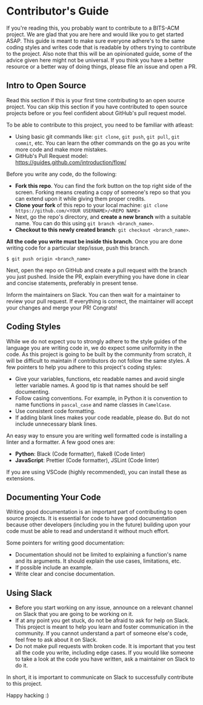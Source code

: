 # Contributor's Guide
If you're reading this, you probably want to contribute to a BITS-ACM project. We are glad that you are here and would like you to get started ASAP. This guide is meant to make sure everyone adhere's to the same coding styles and writes code that is readable by others trying to contribute to the project. Also note that this will be an opinionated guide, some of the advice given here might not be universal. If you think you have a better resource or a better way of doing things, please file an issue and open a PR.

## Intro to Open Source
Read this section if this is your first time contributing to an open source project. You can skip this section if you have contributed to open source projects before or you feel confident about GitHub's pull request model. 

To be able to contribute to this project, you need to be familiar with atleast: 
 - Using basic git commands like: `git clone`, `git push`, `git pull`, `git commit`, etc. You can learn the other commands on the go as you write more code and make more mistakes.
 - GitHub's Pull Request model: https://guides.github.com/introduction/flow/

Before you write any code, do the following: 
- **Fork this repo**. You can find the fork button on the top right side of the screen. Forking means creating a copy of someone's repo so that you can extend upon it while giving them proper credits.
- **Clone your fork** of this repo to your local machine: `git clone https://github.com/<YOUR USERNAME>/<REPO NAME>`
- Next, go the repo's directory, and **create a new branch** with a suitable name. You can do this using `git branch <branch_name>`.
- **Checkout to this newly created branch**: `git checkout <branch_name>`.

**All the code you write must be inside this branch**. Once you are done writing code for a particular step/issue, push this branch. 

```$ git push origin <branch_name>```

Next, open the repo on GitHub and create a pull request with the branch you just pushed. Inside the PR, explain everything you have done in clear and concise statements, preferably in present tense. 

Inform the maintainers on Slack. You can then wait for a maintainer to review your pull request. If everything is correct, the maintainer will accept your changes and merge your PR! Congrats!


## Coding Styles
While we do not expect you to strongly adhere to the style guides of the language you are writing code in, we do expect some uniformity in the code. As this project is going to be built by the community from scratch, it will be difficult to maintain if contributors do not follow the same styles. 
A few pointers to help you adhere to this project's coding styles:
- Give your variables, functions, etc readable names and avoid single letter variable names. A good tip is that names should be self documenting.
- Follow casing conventions. For example, in Python it is convention to name functions in `pascal_case` and name classes in `CamelCase`. 
- Use consistent code formatting. 
- If adding blank lines makes your code readable, please do. But do not include unnecessary blank lines. 

An easy way to ensure you are writing well formatted code is installing a linter and a formatter. A few good ones are:

- **Python**: Black (Code formatter), flake8 (Code linter)
- **JavaScript**: Prettier (Code formatter), JSLint (Code linter) 

If you are using VSCode (highly recommended), you can install these as extensions. 

## Documenting Your Code

Writing good documentation is an important part of contributing to open source projects. It is essential for code to have good documentation because other developers (including you in the future) building upon your code must be able to read and understand it without much effort.

Some pointers for writing good documentation: 
- Documentation should not be limited to explaining a function's name and its arguments. It should explain the use cases, limitations, etc. 
- If possible include an example. 
- Write clear and concise documentation.

## Using Slack
- Before you start working on any issue, announce on a relevant channel on Slack that you are going to be working on it. 
- If at any point you get stuck, do not be afraid to ask for help on Slack. This project is meant to help you learn and foster communication in the community. If you cannot understand a part of someone else's code, feel free to ask about it on Slack. 
- Do not make pull requests with broken code. It is important that you test all the code you write, including edge cases. If you would like someone to take a look at the code you have written, ask a maintainer on Slack to do it. 

In short, it is important to communicate on Slack to successfully contribute to this project. 

Happy hacking :)
